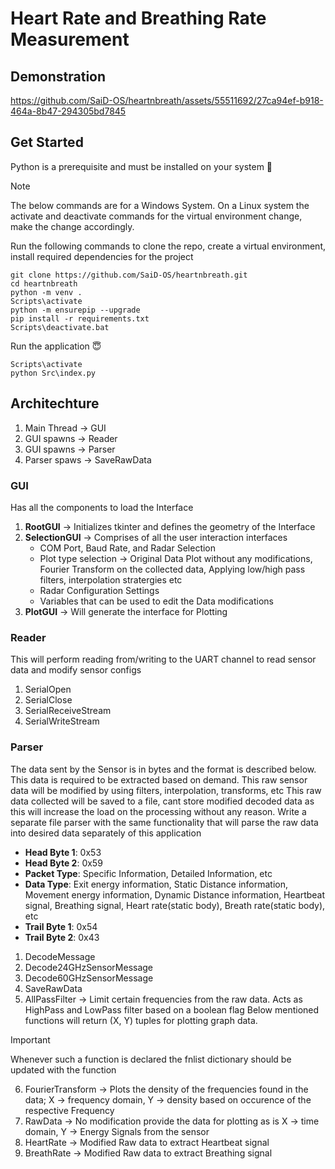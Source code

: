 # Heart Rate and Breathing Rate Measurement

## Demonstration
https://github.com/SaiD-OS/heartnbreath/assets/55511692/27ca94ef-b918-464a-8b47-294305bd7845

## Get Started
Python is a prerequisite and must be installed on your system :snake:

> [!NOTE]
> The below commands are for a Windows System. On a Linux system the activate and deactivate commands for the virtual environment change, make the change accordingly.

Run the following commands to clone the repo, create a virtual environment, install required dependencies for the project
```
git clone https://github.com/SaiD-OS/heartnbreath.git
cd heartnbreath
python -m venv .
Scripts\activate
python -m ensurepip --upgrade
pip install -r requirements.txt
Scripts\deactivate.bat
```

Run the application :innocent:
```
Scripts\activate
python Src\index.py
```

## Architechture

1. Main Thread     -> GUI
2. GUI spawns      -> Reader
3. GUI spawns      -> Parser
4. Parser spaws    -> SaveRawData

### GUI
Has all the components to load the Interface
1. **RootGUI** -> Initializes tkinter and defines the geometry of the Interface
2. **SelectionGUI** -> Comprises of all the user interaction interfaces
    * COM Port, Baud Rate, and Radar Selection
    * Plot type selection -> Original Data Plot without any modifications, Fourier Transform on the collected data, Applying low/high pass filters, interpolation stratergies etc
    * Radar Configuration Settings
    * Variables that can be used to edit the Data modifications
3. **PlotGUI** -> Will generate the interface for Plotting

### Reader
This will perform reading from/writing to the UART channel to read sensor data and modify sensor configs
1. SerialOpen
2. SerialClose
3. SerialReceiveStream
4. SerialWriteStream

### Parser
The data sent by the Sensor is in bytes and the format is described below. This data is required to be extracted based on demand. This raw sensor data will be modified by using filters, interpolation, transforms, etc
This raw data collected will be saved to a file, cant store modified decoded data as this will increase the load on the processing without any reason. Write a separate file parser with the same functionality that will parse the raw data into desired data separately of this application

* **Head Byte 1**: 0x53
* **Head Byte 2**: 0x59
* **Packet Type**: Specific Information, Detailed Information, etc
* **Data Type**: Exit energy information, Static Distance information, Movement energy information, Dynamic Distance information, Heartbeat signal, Breathing signal, Heart rate(static body), Breath rate(static body), etc
* **Trail Byte 1**: 0x54
* **Trail Byte 2**: 0x43

1. DecodeMessage
2. Decode24GHzSensorMessage
3. Decode60GHzSensorMessage
4. SaveRawData
5. AllPassFilter        -> Limit certain frequencies from the raw data. Acts as HighPass and LowPass filter based on a boolean flag
Below mentioned functions will return (X, Y) tuples for plotting graph data. 

> [!IMPORTANT]
> Whenever such a function is declared the fnlist dictionary should be updated with the function

6. FourierTransform     -> Plots the density of the frequencies found in the data; X -> frequency domain, Y -> density based on occurence of the respective Frequency
7. RawData              -> No modification provide the data for plotting as is X -> time domain, Y -> Energy Signals from the sensor
8. HeartRate            -> Modified Raw data to extract Heartbeat signal
9. BreathRate           -> Modified Raw data to extract Breathing signal

